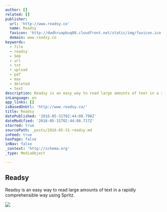 ```yaml
---
author: []
related: []
publisher:
  url: 'http://www.readsy.co'
  name: Readsy
  favicon: 'http://dwdhruapbuq08.cloudfront.net/static/img/favicon.ico'
  domain: www.readsy.co
keywords:
  - file
  - readsy
  - 5mb
  - url
  - txt
  - upload
  - pdf
  - max
  - deleted
  - text
description: Readsy is an easy way to read large amounts of text in a rapidly comprehensible way using Spritz.
inLanguage: en
app_links: []
isBasedOnUrl: 'http://www.readsy.co/'
title: Readsy
datePublished: '2016-05-31T02:44:08.798Z'
dateModified: '2016-05-31T02:44:08.717Z'
starred: true
sourcePath: _posts/2016-05-31-readsy.md
inFeed: true
hasPage: false
inNav: false
_context: 'http://schema.org'
_type: MediaObject

---
```

<article style=""><h1>Readsy</h1><p>Readsy is an easy way to read large amounts of text in a rapidly comprehensible way using Spritz.</p><img src="http://dwdhruapbuq08.cloudfront.net/static/img/logo500500.png" /></article>